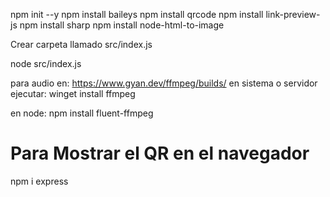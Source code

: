 npm init --y
npm install baileys
npm install qrcode
npm install link-preview-js
npm install sharp
npm install node-html-to-image

Crear carpeta llamado src/index.js

node src/index.js

para audio
en: https://www.gyan.dev/ffmpeg/builds/
en sistema o servidor ejecutar: 
winget install ffmpeg

en node:
npm install fluent-ffmpeg

# Para Mostrar el QR en el navegador
npm i express